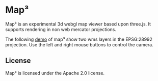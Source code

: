 # Map³

Map³ is an experimental 3d webgl map viewer based upon three.js. It supports rendering in non web mercator projections.

The following [demo](http://demo.geoloep.nl/map3/) of map³ show two wms layers in the EPSG:28992 projection. Use the left and right mouse buttons to control the camera.

## License

Map³ is licensed under the Apache 2.0 license.